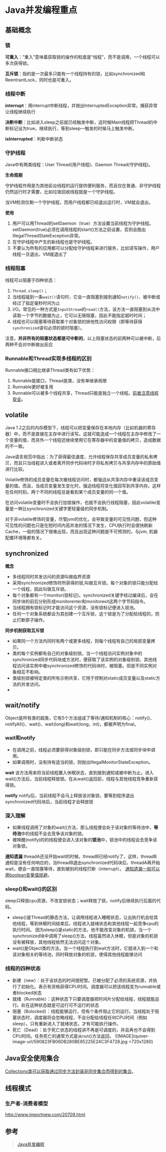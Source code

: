 # Java并发编程重点

## 基础概念

### 锁

**可重入**：“重入”意味着获取锁的操作的粒度是“线程”，而不是调用，一个线程可以多次获得锁。

**互斥锁**：指的是一次最多只能有一个线程持有的锁，比如synchronized和ReentrantLock，同时也是可重入。

### 线程中断

**interrupt**：用interrupt中断线程，并抛出InterruptedException异常。捕获异常让线程继续执行

**决断中断**：比如进入sleep之前就已经触发中断，这时候Main线程把Thread的中断标记设为true，继续执行，等到sleep一触发的时候马上触发中断。

**isInterrupted**：判断中断状态

### 守护线程

Java中有两类线程：User Thread\(用户线程\)、Daemon Thread\(守护线程\)。

**生命周期**

守护线程作用是为其他前台线程的运行提供便利服务，而且仅在普通、非守护线程仍然运行时才需要，比如垃圾回收线程就是一个守护线程。

当VM检测仅剩一个守护线程，而用户线程都已经退出运行时，VM就会退出。

**使用**

1. 用户可以用Thread的setDaemon（true）方法设置当前线程为守护线程。setDaemon\(true\)必须在调用线程的start()方法之前设置，否则会跑出IllegalThreadStateException异常。
2. 在守护线程中产生的新线程也是守护线程。
3. 不要认为所有的应用都可以分配给守护线程来进行服务，比如读写操作，用户线程一旦退出，VM就退出了

### **线程阻塞**

线程可以阻塞于四种状态：

1. `Thread.sleep()`；
2. 当线程碰到一条`wait()`语句时，它会一直阻塞到接到通知`notify()`、被中断或经过了指定毫秒时间为止
3. I/O。常见的一种方式是`InputStream`的`read()`方法，该方法一直阻塞到从流中读取一个字节的数据为止，它可以无限阻塞，因此不能指定超时时间；
4. 线程也可以阻塞等待获取某个对象锁的排他性访问权限（即等待获得`synchronized`语句必须的锁时阻塞）。

注意，**并非所有的阻塞状态都是可中断的**，以上阻塞状态的前两种可以被中断，后两种不会对中断做出反应

### Runnable和Thread实现多线程的区别
Runnable接口相比继承Thread类有如下优势：

1. Runnable是接口，Thread是类，没有单继承局限
2. Runnable更好被复用
3. Runnable可以被多个线程共享，Thread只能是独立一个线程。[前者注意线程安全](http://www.importnew.com/20584.html)。

## volatile
Java 1.2之后的内存模型下，线程可以把变量保存在本地内存（比如机器的寄存器）中，而不是直接在主存中进行读写。这就可能造成一个线程在主存中修改了一个变量的值，而另外一个线程还继续使用它在寄存器中的变量值的拷贝，造成数据的不一致。

Java语言规范中指出：为了获得最佳速度，允许线程保存共享成员变量的私有拷贝，而且只当线程进入或者离开同步代码块时才将私有拷贝与共享内存中的原始值进行比较。

Volatile修饰的成员变量在每次被线程访问时，都强迫从共享内存中重读该成员变量的值。而且，当成员变量发生变化时，强迫线程将变化值回写到共享内存。这样在任何时刻，两个不同的线程总是看到某个成员变量的同一个值。

在访问volatile变量时不会执行加锁操作，也就不会执行线程阻塞，因此volatilei变量是一种比synchronized关键字更轻量级的同步机制。

对于非volatile修饰的变量，尽管jvm的优化，会导致变量的可见性问题，但这种可见性的问题也只是在短时间内高并发的情况下发生，CPU执行时会很快刷新Cache，一般的情况下很难出现，而且出现这种问题是不可预测的，与jvm, 机器配置环境等都有关。

## synchronized
**概念**

* 多线程同时并发访问的资源叫做临界资源
* 采用synchronized修饰符所获得的锁,叫做互斥锁。每个对象的锁只能分配给一个线程，因此叫做互斥锁。
* 每个对象都有一个monitor(锁标记)。synchronized关键字经过编译后，会在同步块的前后分别形成monitorenter和monitorexit这两个字节码指令。
* 当线程拥有锁标记时才能访问这个资源，没有锁标记便进入锁池。
* 任何一个对象系统都会为其创建一个互斥锁，这个锁是为了分配给线程的，防止打断原子操作。

**同步机制获取互斥锁**

* 如果同一个方法内同时有两个或更多线程，则每个线程有自己的局部变量拷贝。
* 类的每个实例都有自己的对象级别锁。当一个线程访问实例对象中的synchronized同步代码块或方法时，便获取了该实例的对象级别锁。其他线程访问该实例中被synchronized修饰的代码块时，被阻塞。但是不同实例对象相互不影响。
* 类级别锁被特定类的所有示例共享，它用于控制对static成员变量以及static方法的并发访问。
* 

## wait/notify
Object是所有类的超类，它有5个方法组成了等待/通知机制的核心：notify()、notifyAll()、wait()、wait(long)和wait(long，int)，都被声明为final。

### wait和notify
* 在调用之前，线程必须要获得对象级别锁，即只能在同步方法或同步块中调用。
* 如果调用时，没有持有适当的锁，则抛出IllegalMonitorStateException。

**wait**
该方法用来将当前线程置入休眠状态，直到接到通知或被中断为止。进入wait()方法后，当前线程释放锁。在从wait()返回前，线程与其他线程竞争重新获得锁。

**notify**
notify后，当前线程不会马上释放该对象锁，要等到程序退出synchronized代码块后，当前线程才会释放锁

### 深入理解
* 如果线程调用了对象的wait()方法，那么线程便会处于该对象的等待池中，**等待池**中的线程不会去竞争该对象的锁。
* 被唤醒(notify)的的线程便会进入该对象的**锁池**中，锁池中的线程会去竞争该对象锁。

**通知遗漏**
threadA还没开始wait的时候，threadB已经notify了，这样，threadB通知是没有任何响应的，当threadB退出synchronized代码块后，threadA再开始wait，便会一直阻塞等待，直到被别的线程打断（interrupt）。
[通知遗漏一般可以用boolean变量值规避](http://www.importnew.com/20677.html)。

### sleep()和wait()的区别
sleep只释放cpu资源，不改变锁状态；wait释放了锁，notify后继续执行后面的代码。
* sleep()是Thread的静态方法，让调用线程进入睡眠状态，让出执行机会给其他线程，等到休眠时间结束后，线程进入就绪状态和其他线程一起竞争cpu的执行时间。 
因为sleep()是static的方法，他不能改变对象的机锁，当一个synchronized块中调用了sleep()方法，线程虽然进入休眠，但是对象的机锁没有被释放，其他线程依然无法访问这个对象。
* wait()是Object类的方法，当一个线程执行到wait方法时，它就进入到一个和该对象相关的等待池，同时释放对象的机锁，使得其他线程能够访问

### 线程的四种状态
* 新建（new）：处于该状态的时间很短暂。已被分配了必须的系统资源，并执行了初始化。表示有资格获得CPU时间。调度器可以把该线程变为runnable或者blocked状态
* 就绪（Runnable）：这种状态下只要调度器把时间片分配给线程，线程就能运行。处在这种状态就是可运行可不运行的状态
* 阻塞（Bolocked）：线程能够运行，但有个条件阻止它的运行。当线程处于阻塞状态时，调度器将会忽略线程，不会分配给线程任何CPU时间（例如sleep）。只有重新进入了就绪状态，才有可能执行操作。
* 死亡（Dead）：处于死亡状态的线程讲不再是可调度的，并且再也不会得到CPU时间。任务死亡的通常方式是从run()方法返回。
![IMAGE](quiver-image-url/590823FB06DB280BE85225E24C3F4728.jpg =720x1280)

## Java安全使用集合
[Collections类可以获取通过同步方法封装非同步集合而得到的集合](http://www.importnew.com/20624.html)。

## 线程模式
### 生产者-消费者模型
http://www.importnew.com/20709.html


## 参考

> [Java并发编程](http://www.importnew.com/20886.html)






